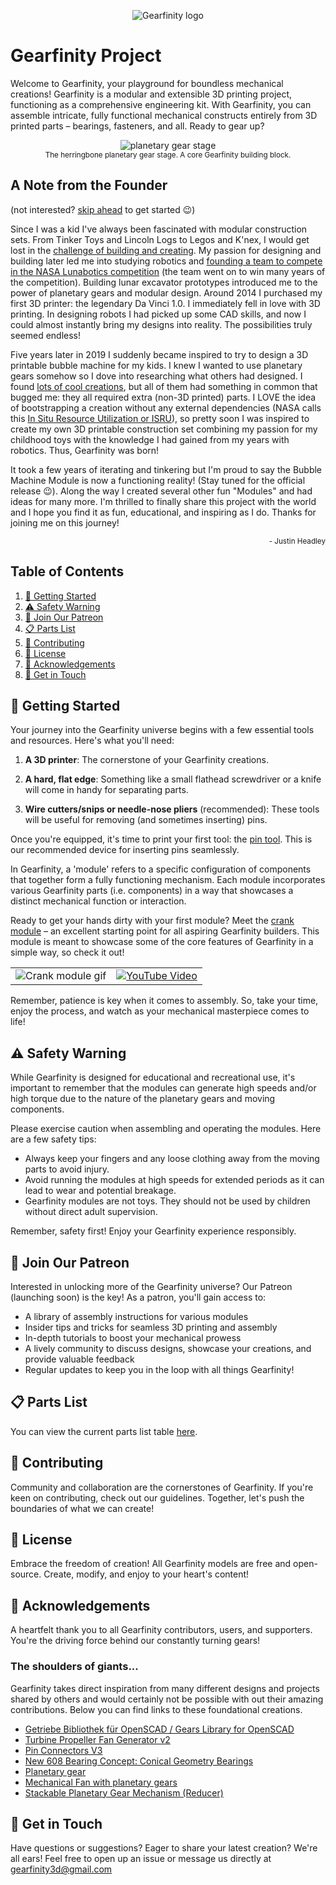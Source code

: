 <p align="center">
  <img src="https://github.com/gearfinity/gearfinity/assets/139299901/ef71524d-b3eb-48cb-994c-3ec41cec557e" alt="Gearfinity logo"/>
</p>

# Gearfinity Project

Welcome to Gearfinity, your playground for boundless mechanical creations! Gearfinity is a modular and extensible 3D printing project, functioning as a comprehensive engineering kit. With Gearfinity, you can assemble intricate, fully functional mechanical constructs entirely from 3D printed parts – bearings, fasteners, and all. Ready to gear up?

<p align="center">
  <img src="https://github.com/gearfinity/gearfinity/assets/139299901/42980850-ee0f-4b2a-a8c5-67bd87bb84fd" alt="planetary gear stage"/>
  <br>
  <sub>The herringbone planetary gear stage. A core Gearfinity building block.</sub>
</p>

## A Note from the Founder

(not interested? [skip ahead](#-getting-started) to get started 😉)

Since I was a kid I've always been fascinated with modular construction sets. From Tinker Toys and Lincoln Logs to Legos and K'nex, I would get lost in the [challenge of building and creating](https://www.youtube.com/watch?v=j3P41ri6QZ8). My passion for designing and building later led me into studying robotics and [founding a team to compete in the NASA Lunabotics competition](https://www.alabamaastrobotics.com/) (the team went on to win many years of the competition). Building lunar excavator prototypes introduced me to the power of planetary gears and modular design. Around 2014 I purchased my first 3D printer: the legendary Da Vinci 1.0. I immediately fell in love with 3D printing. In designing robots I had picked up some CAD skills, and now I could almost instantly bring my designs into reality. The possibilities truly seemed endless!

Five years later in 2019 I suddenly became inspired to try to design a 3D printable bubble machine for my kids. I knew I wanted to use planetary gears somehow so I dove into researching what others had designed. I found [lots of cool creations](#-acknowledgements), but all of them had something in common that bugged me: they all required extra (non-3D printed) parts. I LOVE the idea of bootstrapping a creation without any external dependencies (NASA calls this [In Situ Resource Utilization or ISRU](https://www.nasa.gov/isru/overview)), so pretty soon I was inspired to create my own 3D printable construction set combining my passion for my childhood toys with the knowledge I had gained from my years with robotics. Thus, Gearfinity was born!

It took a few years of iterating and tinkering but I'm proud to say the Bubble Machine Module is now a functioning reality! (Stay tuned for the official release 😉). Along the way I created several other fun "Modules" and had ideas for many more. I'm thrilled to finally share this project with the world and I hope you find it as fun, educational, and inspiring as I do. Thanks for joining me on this journey!

<p align="right">
  <sub>- Justin Headley</sub>
</p>

## Table of Contents

1. [🚀 Getting Started](#-getting-started)
2. [⚠️ Safety Warning](#-safety-warning)
3. [💖 Join Our Patreon](#-join-our-patreon)
4. [📋 Parts List](#-parts-list)
5. [🤝 Contributing](#-contributing)
6. [📄 License](#-license)
7. [👏 Acknowledgements](#-acknowledgements)
8. [📧 Get in Touch](#-get-in-touch)

## 🚀 Getting Started

Your journey into the Gearfinity universe begins with a few essential tools and resources. Here's what you'll need:

1. **A 3D printer**: The cornerstone of your Gearfinity creations.

2. **A hard, flat edge**: Something like a small flathead screwdriver or a knife will come in handy for separating parts.

3. **Wire cutters/snips or needle-nose pliers** (recommended): These tools will be useful for removing (and sometimes inserting) pins.

Once you're equipped, it's time to print your first tool: the [pin tool](https://github.com/gearfinity/gearfinity/blob/main/tools/pin_tool.STL). This is our recommended device for inserting pins seamlessly.

In Gearfinity, a 'module' refers to a specific configuration of components that together form a fully functioning mechanism. Each module incorporates various Gearfinity parts (i.e. components) in a way that showcases a distinct mechanical function or interaction.

Ready to get your hands dirty with your first module? Meet the [crank module](https://github.com/gearfinity/gearfinity/blob/main/crank_module/README.md) – an excellent starting point for all aspiring Gearfinity builders. This module is meant to showcase some of the core features of Gearfinity in a simple way, so check it out!

<table>
  <tr>
    <td>
      <!-- This is the code to include your GIF. -->
      <img src="https://github.com/gearfinity/gearfinity/assets/139299901/f8c02c5f-3d95-4bda-999e-bde5d6313789" alt="Crank module gif"/>
    </td>
    <td>
      <!-- This is the code to embed your YouTube video. -->
      <a href="YOUTUBE_VIDEO_LINK" target="_blank">
        <img src="http://img.youtube.com/vi/n-d26yRk0Yk/0.jpg" alt="YouTube Video">
      </a>
    </td>
  </tr>
</table>


Remember, patience is key when it comes to assembly. So, take your time, enjoy the process, and watch as your mechanical masterpiece comes to life!

## ⚠️ Safety Warning
While Gearfinity is designed for educational and recreational use, it's important to remember that the modules can generate high speeds and/or high torque due to the nature of the planetary gears and moving components.

Please exercise caution when assembling and operating the modules. Here are a few safety tips:

- Always keep your fingers and any loose clothing away from the moving parts to avoid injury.
- Avoid running the modules at high speeds for extended periods as it can lead to wear and potential breakage.
- Gearfinity modules are not toys. They should not be used by children without direct adult supervision.

Remember, safety first! Enjoy your Gearfinity experience responsibly.

## 💖 Join Our Patreon

Interested in unlocking more of the Gearfinity universe? Our Patreon (launching soon) is the key! As a patron, you'll gain access to:

- A library of assembly instructions for various modules
- Insider tips and tricks for seamless 3D printing and assembly
- In-depth tutorials to boost your mechanical prowess
- A lively community to discuss designs, showcase your creations, and provide valuable feedback
- Regular updates to keep you in the loop with all things Gearfinity!

## 📋 Parts List

You can view the current parts list table [here](https://docs.google.com/spreadsheets/d/158TpOWADwtF0e0_Nwcch7mfOSl0_y_dtp3eGY885oxw/edit?usp=sharing).
## 🤝 Contributing

Community and collaboration are the cornerstones of Gearfinity. If you're keen on contributing, check out our guidelines. Together, let's push the boundaries of what we can create!

## 📄 License

Embrace the freedom of creation! All Gearfinity models are free and open-source. Create, modify, and enjoy to your heart's content!

## 👏 Acknowledgements

A heartfelt thank you to all Gearfinity contributors, users, and supporters. You're the driving force behind our constantly turning gears!

### The shoulders of giants...

Gearfinity takes direct inspiration from many different designs and projects shared by others and would certainly not be possible with out their amazing contributions. Below you can find links to these foundational creations.

- [Getriebe Bibliothek für OpenSCAD / Gears Library for OpenSCAD](https://www.thingiverse.com/thing:1604369)
- [Turbine Propeller Fan Generator v2](https://www.thingiverse.com/thing:3874607)
- [Pin Connectors V3](https://www.thingiverse.com/thing:33790/files)
- [New 608 Bearing Concept: Conical Geometry Bearings](https://www.thingiverse.com/thing:4628063)
- [Planetary gear](https://www.thingiverse.com/thing:264769)
- [Mechanical Fan with planetary gears](https://www.thingiverse.com/thing:2058267)
- [Stackable Planetary Gear Mechanism (Reducer)](https://www.thingiverse.com/thing:1727833)

## 📧 Get in Touch

Have questions or suggestions? Eager to share your latest creation? We're all ears! Feel free to open up an issue or message us directly at gearfinity3d@gmail.com

